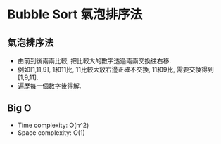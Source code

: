 # Bubble Sort 氣泡排序法

## 氣泡排序法
* 由前到後兩兩比較, 把比較大的數字透過兩兩交換往右移.
* 例如[1,11,9], 1和11比, 11比較大放右邊正確不交換, 11和9比, 需要交換得到[1,9,11].
* 遍歷每一個數字後得解.

## Big O
* Time complexity: O(n^2)
* Space complexity: O(1)

